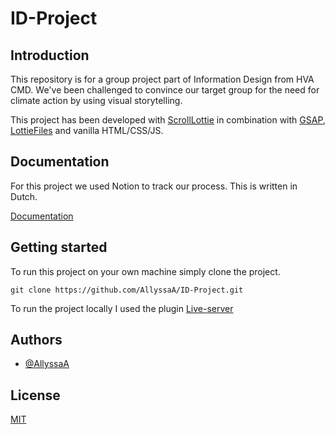 
# ID-Project

## Introduction

This repository is for a group project part of Information Design from HVA CMD. We've been challenged to convince our target group for the need for climate action by using visual storytelling.

This project has been developed with [ScrollLottie](https://github.com/chrisgannon/ScrollLottie) in combination with [GSAP](https://greensock.com/), [LottieFiles](https://lottiefiles.com/) and vanilla HTML/CSS/JS.

## Documentation
For this project we used Notion to track our process. This is written in Dutch.

[Documentation](https://plucky-prepared-fce.notion.site/ID-Project-Procesverslag-82d4c0092b1a4d7a90781491cc1540df)

## Getting started
To run this project on your own machine simply clone the project.

```
git clone https://github.com/AllyssaA/ID-Project.git
```

To run the project locally I used the plugin [Live-server](https://marketplace.visualstudio.com/items?itemName=ritwickdey.LiveServer)

## Authors

- [@AllyssaA](https://www.github.com/AllyssaA)

## License

[MIT](https://choosealicense.com/licenses/mit/)

